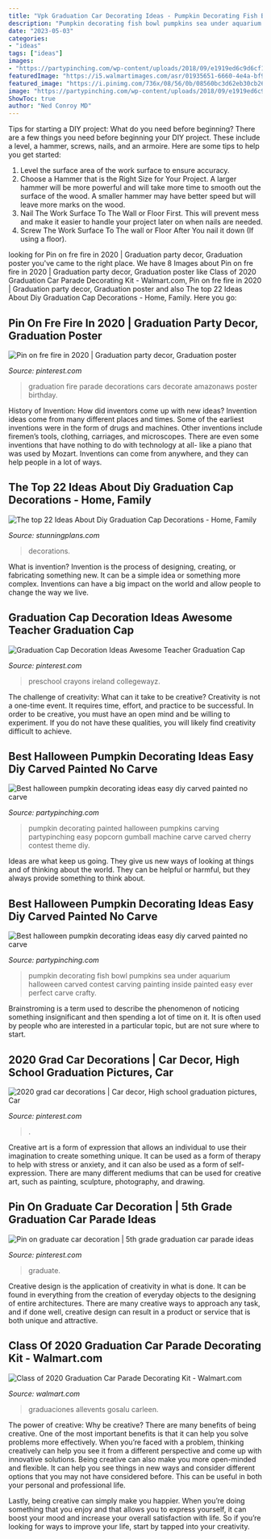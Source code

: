 ```yaml
---
title: "Vpk Graduation Car Decorating Ideas - Pumpkin Decorating Fish Bowl Pumpkins Sea Under Aquarium Halloween Carved Contest Carving Painting Inside Painted Easy Ever Perfect Carve Crafty"
description: "Pumpkin decorating fish bowl pumpkins sea under aquarium halloween carved contest carving painting inside painted easy ever perfect carve crafty"
date: "2023-05-03"
categories:
- "ideas"
tags: ["ideas"]
images:
- "https://partypinching.com/wp-content/uploads/2018/09/e1919ed6c9d6cf189cc9f358b1f89b81.jpg"
featuredImage: "https://i5.walmartimages.com/asr/01935651-6660-4e4a-bf92-a11ddadedb44.2c7671376d5a5206364fbf2e19b1a579.jpeg"
featured_image: "https://i.pinimg.com/736x/08/56/0b/08560bc3d62eb30cb264da482e52a7c2.jpg"
image: "https://partypinching.com/wp-content/uploads/2018/09/e1919ed6c9d6cf189cc9f358b1f89b81.jpg"
ShowToc: true
author: "Ned Conroy MD"
---
```



Tips for starting a DIY project: What do you need before beginning?
There are a few things you need before beginning your DIY project. These include a level, a hammer, screws, nails, and an armoire. Here are some tips to help you get started:
1. Level the surface area of the work surface to ensure accuracy.
2. Choose a Hammer that is the Right Size for Your Project. A larger hammer will be more powerful and will take more time to smooth out the surface of the wood. A smaller hammer may have better speed but will leave more marks on the wood.
3. Nail The Work Surface To The Wall or Floor First. This will prevent mess and make it easier to handle your project later on when nails are needed.
4. Screw The Work Surface To The wall or Floor After You nail it down (If using a floor).

	

		
looking for Pin on fre fire in 2020 | Graduation party decor, Graduation poster you've came to the right place. We have 8 Images about Pin on fre fire in 2020 | Graduation party decor, Graduation poster like Class of 2020 Graduation Car Parade Decorating Kit - Walmart.com, Pin on fre fire in 2020 | Graduation party decor, Graduation poster and also The top 22 Ideas About Diy Graduation Cap Decorations - Home, Family. Here you go:
		
    
## Pin On Fre Fire In 2020 | Graduation Party Decor, Graduation Poster

<img loading=lazy src="https://i.pinimg.com/originals/b6/62/76/b662762871430feee4cd3213fad01271.jpg" onerror="this.onerror=null;this.src='https://tse4.mm.bing.net/th?id=OIP.uUNsHPCQ52Ef8p_L3T-vKAHaD3&amp;pid=15.1';" alt="Pin on fre fire in 2020 | Graduation party decor, Graduation poster">

_Source: pinterest.com_

>graduation fire parade decorations cars decorate amazonaws poster birthday. 

	

History of Invention: How did inventors come up with new ideas?
Invention ideas come from many different places and times. Some of the earliest inventions were in the form of drugs and machines. Other inventions include firemen’s tools, clothing, carriages, and microscopes. There are even some inventions that have nothing to do with technology at all- like a piano that was used by Mozart. Inventions can come from anywhere, and they can help people in a lot of ways.

    
## The Top 22 Ideas About Diy Graduation Cap Decorations - Home, Family

<img loading=lazy src="https://i.pinimg.com/originals/37/c7/92/37c7920ec7d04107a36d7b57c857e1d8.jpg" onerror="this.onerror=null;this.src='https://tse1.mm.bing.net/th?id=OIP.ANrFdw90S8UXqkswRexyRwHaJ6&amp;pid=15.1';" alt="The top 22 Ideas About Diy Graduation Cap Decorations - Home, Family">

_Source: stunningplans.com_

>decorations. 

	

What is invention?
Invention is the process of designing, creating, or fabricating something new. It can be a simple idea or something more complex. Inventions can have a big impact on the world and allow people to change the way we live.

    
## Graduation Cap Decoration Ideas Awesome Teacher Graduation Cap

<img loading=lazy src="https://i.pinimg.com/originals/96/b8/2f/96b82f520c0e82298984e183fa187840.jpg" onerror="this.onerror=null;this.src='https://tse4.mm.bing.net/th?id=OIP.pOo3lEgUIRvJVl7yWMU-pwHaJ4&amp;pid=15.1';" alt="Graduation Cap Decoration Ideas Awesome Teacher Graduation Cap">

_Source: pinterest.com_

>preschool crayons ireland collegewayz. 

	

The challenge of creativity: What can it take to be creative?
Creativity is not a one-time event. It requires time, effort, and practice to be successful. In order to be creative, you must have an open mind and be willing to experiment. If you do not have these qualities, you will likely find creativity difficult to achieve.

    
## Best Halloween Pumpkin Decorating Ideas Easy Diy Carved Painted No Carve

<img loading=lazy src="https://partypinching.com/wp-content/uploads/2018/09/e1919ed6c9d6cf189cc9f358b1f89b81.jpg" onerror="this.onerror=null;this.src='https://tse1.mm.bing.net/th?id=OIP.WG1Nfe2FI80b0pZSi4wBeQHaJn&amp;pid=15.1';" alt="Best halloween pumpkin decorating ideas easy diy carved painted no carve">

_Source: partypinching.com_

>pumpkin decorating painted halloween pumpkins carving partypinching easy popcorn gumball machine carve carved cherry contest theme diy. 

	

Ideas are what keep us going. They give us new ways of looking at things and of thinking about the world. They can be helpful or harmful, but they always provide something to think about.

    
## Best Halloween Pumpkin Decorating Ideas Easy Diy Carved Painted No Carve

<img loading=lazy src="https://partypinching.com/wp-content/uploads/2018/09/c2b5bf1625e37aa0d2402a71ea5fd360.jpg" onerror="this.onerror=null;this.src='https://tse4.mm.bing.net/th?id=OIP.KDlYW41q24i2iH58B283eQHaFh&amp;pid=15.1';" alt="Best halloween pumpkin decorating ideas easy diy carved painted no carve">

_Source: partypinching.com_

>pumpkin decorating fish bowl pumpkins sea under aquarium halloween carved contest carving painting inside painted easy ever perfect carve crafty. 

	

Brainstroming is a term used to describe the phenomenon of noticing something insignificant and then spending a lot of time on it. It is often used by people who are interested in a particular topic, but are not sure where to start.

    
## 2020 Grad Car Decorations | Car Decor, High School Graduation Pictures, Car

<img loading=lazy src="https://i.pinimg.com/736x/08/56/0b/08560bc3d62eb30cb264da482e52a7c2.jpg" onerror="this.onerror=null;this.src='https://tse4.mm.bing.net/th?id=OIP.SXXaU-v_6i5XoqJIaVyrIQHaDT&amp;pid=15.1';" alt="2020 grad car decorations | Car decor, High school graduation pictures, Car">

_Source: pinterest.com_

>. 

	

Creative art is a form of expression that allows an individual to use their imagination to create something unique. It can be used as a form of therapy to help with stress or anxiety, and it can also be used as a form of self-expression. There are many different mediums that can be used for creative art, such as painting, sculpture, photography, and drawing.

    
## Pin On Graduate Car Decoration | 5th Grade Graduation Car Parade Ideas

<img loading=lazy src="https://i.pinimg.com/736x/56/c6/2d/56c62dad0aebbde5ecd53440ecb18ea0.jpg" onerror="this.onerror=null;this.src='https://tse3.mm.bing.net/th?id=OIP.Dq5k-nKQjrlVCVP41XmFhAHaGy&amp;pid=15.1';" alt="Pin on graduate car decoration | 5th grade graduation car parade ideas">

_Source: pinterest.com_

>graduate. 

	

Creative design is the application of creativity in what is done. It can be found in everything from the creation of everyday objects to the designing of entire architectures. There are many creative ways to approach any task, and if done well, creative design can result in a product or service that is both unique and attractive.

    
## Class Of 2020 Graduation Car Parade Decorating Kit - Walmart.com

<img loading=lazy src="https://i5.walmartimages.com/asr/01935651-6660-4e4a-bf92-a11ddadedb44.2c7671376d5a5206364fbf2e19b1a579.jpeg" onerror="this.onerror=null;this.src='https://tse1.mm.bing.net/th?id=OIP.snZUphGUT68biO3-u48E7AHaHa&amp;pid=15.1';" alt="Class of 2020 Graduation Car Parade Decorating Kit - Walmart.com">

_Source: walmart.com_

>graduaciones allevents gosalu carleen. 

	

The power of creative: Why be creative?
There are many benefits of being creative. One of the most important benefits is that it can help you solve problems more effectively. When you’re faced with a problem, thinking creatively can help you see it from a different perspective and come up with innovative solutions.
Being creative can also make you more open-minded and flexible. It can help you see things in new ways and consider different options that you may not have considered before. This can be useful in both your personal and professional life.

Lastly, being creative can simply make you happier. When you’re doing something that you enjoy and that allows you to express yourself, it can boost your mood and increase your overall satisfaction with life. So if you’re looking for ways to improve your life, start by tapped into your creativity.

